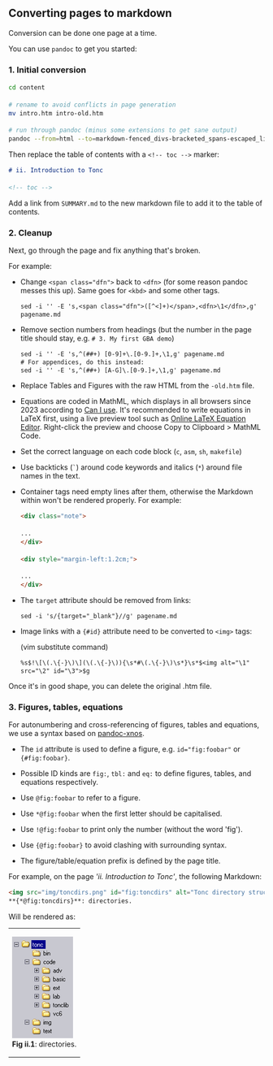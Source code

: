 
## Converting pages to markdown

Conversion can be done one page at a time.

You can use `pandoc` to get you started:

### 1. Initial conversion

```sh
cd content

# rename to avoid conflicts in page generation
mv intro.htm intro-old.htm

# run through pandoc (minus some extensions to get sane output)
pandoc --from=html --to=markdown-fenced_divs-bracketed_spans-escaped_line_breaks-smart --wrap=none -o intro.md intro-old.htm
```

Then replace the table of contents with a `<!-- toc -->` marker:

```md
# ii. Introduction to Tonc

<!-- toc -->
```

Add a link from `SUMMARY.md` to the new markdown file to add it to the table of contents.

### 2. Cleanup

Next, go through the page and fix anything that's broken.

For example:

*   Change `<span class="dfn">` back to `<dfn>` (for some reason pandoc messes this up). Same goes for `<kbd>` and some other tags.

    ```
    sed -i '' -E 's,<span class="dfn">([^<]+)</span>,<dfn>\1</dfn>,g' pagename.md
    ```

*   Remove section numbers from headings (but the number in the page title should stay, e.g. `# 3. My first GBA demo`)

    ```
    sed -i '' -E 's,^(##+) [0-9]+\.[0-9.]+,\1,g' pagename.md
    # For appendices, do this instead:
    sed -i '' -E 's,^(##+) [A-G]\.[0-9.]+,\1,g' pagename.md
    ```

*   Replace Tables and Figures with the raw HTML from the `-old.htm` file.

*   Equations are coded in MathML, which displays in all browsers since 2023 according to [Can I use](https://caniuse.com/mathml).
    It's recommended to write equations in LaTeX first, using a live preview tool such as [Online LaTeX Equation Editor](https://latexeditor.lagrida.com/).
    Right-click the preview and choose Copy to Clipboard > MathML Code.

*   Set the correct language on each code block (`c`, `asm`, `sh`, `makefile`)

*   Use backticks (`` ` ``) around code keywords and italics (`*`) around file names in the text.

*   Container tags need empty lines after them, otherwise the Markdown within won't be rendered properly. For example:

    ```html
    <div class="note">

    ...
    </div>

    <div style="margin-left:1.2cm;">

    ...
    </div>
    ```

*   The `target` attribute should be removed from links:

    ```
    sed -i 's/{target="_blank"}//g' pagename.md
    ```

*  Image links with a `{#id}` attribute need to be converted to `<img>` tags:

    (vim substitute command)
    ```
    %s$!\[\(.\{-}\)\](\(.\{-}\)){\s*#\(.\{-}\)\s*}\s*$<img alt="\1" src="\2" id="\3">$g
    ```

Once it's in good shape, you can delete the original .htm file.

### 3. Figures, tables, equations

For autonumbering and cross-referencing of figures, tables and equations, we use a syntax based on [pandoc-xnos](https://github.com/tomduck/pandoc-xnos).


* The `id` attribute is used to define a figure, e.g. `id="fig:foobar"` or `{#fig:foobar}`.

* Possible ID kinds are `fig:`, `tbl:` and `eq:` to define figures, tables, and equations respectively.

* Use `@fig:foobar` to refer to a figure.

* Use `*@fig:foobar` when the first letter should be capitalised.

* Use `!@fig:foobar` to print only the number (without the word 'fig').

* Use `{@fig:foobar}` to avoid clashing with surrounding syntax.

* The figure/table/equation prefix is defined by the page title.


For example, on the page *'ii. Introduction to Tonc'*, the following Markdown:

```html
<img src="img/toncdirs.png" id="fig:toncdirs" alt="Tonc directory structure">
**{*@fig:toncdirs}**: directories.
```

Will be rendered as:

<table>
 <tr>
  <td>
   <p>
   <img alt="Tonc directory structure" id="fig:toncdirs" src="content/img/toncdirs.png"><br>
    <strong>Fig ii.1</strong>: directories.
    </p>
  </td>
 </tr>
</table>
